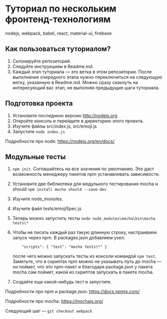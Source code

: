 # Туториал по нескольким фронтенд-технологиям

nodejs, webpack, babel, react, material-ui, firebase

## Как пользоваться туториалом?

1. Склонируйте репозиторий.
2. Следуйте инструкциям в Readme.md.
3. Каждый этап туториала — это ветка в этом репозитории. После выполнения очередного этапа нужно переключиться на следующую ветку, указанную в Readme.md.
Можно сразу скакнуть на интересующий вас этап, не выполняя предыдущие шаги туториала.

## Подготовка проекта

1. Установите последнюю версию http://nodejs.org
2. Откройте консоль и перейдите в директорию этого проекта.
3. Изучите файлы src/index.js, src/emoji.js
4. Запустите `node index.js`

Подробности про node: https://nodejs.org/en/docs/

## Модульные тесты

1. `npm init`. Соглашайтесь на все значения по умолчанию. Это даст возможность менеджеру пакетов npm устанавливать зависимости.
2. Установите две библиотеки для модульного тестирования mocha и should  `npm install mocha should --save-dev`
3. Изучите node_monules.
4. Изучите файл tests/emojiSpec.js
5. Теперь можно запустить тесты `node node_modules\mocha\bin\mocha tests\*`
6. Чтобы не писать каждый раз такую длинную строку, настраиваем запуск через npm. В packages.json добавляем узел:

    ```{js}
        "scripts": { "test": "mocha tests\*" }
    ```
    после чего можно запускать тесты из консоли командой `npm test`. Заметьте, что в скриптах npm можно не указывать путь до mocha — он поймет, что это npm-пакет и благодаря package.json у пакета mocha сам поймет, какой из скриптов запускать в пакете mocha.
7. Создайте еще какой-нибудь тест и запустите.


Подробности про npm и package.json: https://docs.npmjs.com/

Подробности про mocha: https://mochajs.org/

Следующий шаг — `git checkout webpack`

